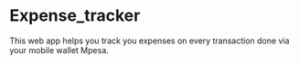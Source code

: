 # Expense_tracker
This web app helps you track you expenses on every transaction done via your mobile wallet Mpesa.
